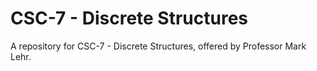 # CSC-7 - Discrete Structures
A repository for CSC-7 - Discrete Structures, offered by Professor Mark Lehr. 
